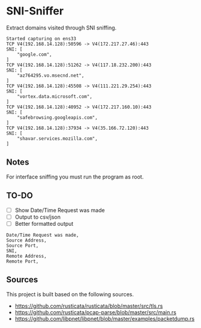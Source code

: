 # SNI-Sniffer

Extract domains visited through SNI sniffing.

```
Started capturing on ens33
TCP V4(192.168.14.128):50596 -> V4(172.217.27.46):443
SNI: [
    "google.com",
]
TCP V4(192.168.14.128):51262 -> V4(117.18.232.200):443
SNI: [
    "az764295.vo.msecnd.net",
]
TCP V4(192.168.14.128):45508 -> V4(111.221.29.254):443
SNI: [
    "vortex.data.microsoft.com",
]
TCP V4(192.168.14.128):40952 -> V4(172.217.160.10):443
SNI: [
    "safebrowsing.googleapis.com",
]
TCP V4(192.168.14.128):37934 -> V4(35.166.72.120):443
SNI: [
    "shavar.services.mozilla.com",
]
```

## Notes
For interface sniffing you must run the program as root.

## TO-DO
- [ ] Show Date/Time Request was made
- [ ] Output to csv/json
- [ ] Better formatted output

```
Date/Time Request was made,
Source Address,
Source Port,
SNI,
Remote Address,
Remote Port,
```

## Sources

This project is built based on the following sources.

- https://github.com/rusticata/rusticata/blob/master/src/tls.rs
- https://github.com/rusticata/pcap-parse/blob/master/src/main.rs
- https://github.com/libpnet/libpnet/blob/master/examples/packetdump.rs